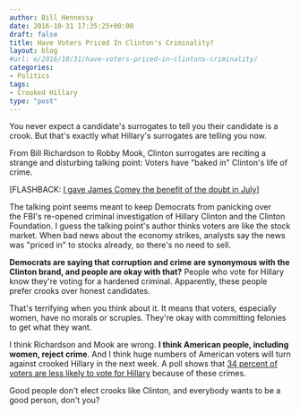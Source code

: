 ```yaml
---
author: Bill Hennessy
date: 2016-10-31 17:35:25+00:00
draft: false
title: Have Voters Priced In Clinton's Criminality?
layout: blog
#url: e/2016/10/31/have-voters-priced-in-clintons-criminality/
categories:
- Politics
tags:
- Crooked Hillary
type: "post"
---
```


You never expect a candidate's surrogates to tell you their candidate is a crook. But that's exactly what Hillary's surrogates are telling you now.

From Bill Richardson to Robby Mook, Clinton surrogates are reciting a strange and disturbing talking point: Voters have "baked in" Clinton's life of crime.

[FLASHBACK: [I gave James Comey the benefit of the doubt in July](https://hennessysview.com/2016/07/10/convict-hillary/)]

The talking point seems meant to keep Democrats from panicking over the FBI's re-opened criminal investigation of Hillary Clinton and the Clinton Foundation. I guess the talking point's author thinks voters are like the stock market. When bad news about the economy strikes, analysts say the news was "priced in" to stocks already, so there's no need to sell.

**Democrats are saying that corruption and crime are synonymous with the Clinton brand, and people are okay with that?** People who vote for Hillary know they're voting for a hardened criminal. Apparently, these people prefer crooks over honest candidates.

That's terrifying when you think about it. It means that voters, especially women, have no morals or scruples. They're okay with committing felonies to get what they want.

I think Richardson and Mook are wrong. **I think American people, including women, reject crime**. And I think huge numbers of American voters will turn against crooked Hillary in the next week. A poll shows that [34 percent of voters are less likely to vote for Hillary](https://www.foxnews.com/politics/2016/10/30/new-poll-34-percent-less-likely-to-vote-for-clinton-after-new-email-revelations.html) because of these crimes.

Good people don't elect crooks like Clinton, and everybody wants to be a good person, don't you?
